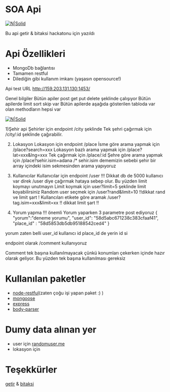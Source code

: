 # SOA Api

[![N|Solid](http://i.hizliresim.com/W00rVq.png)]()

Bu api getir & bitaksi hackatonu için yazıldı

# Api Özellikleri

  - MongoDb bağlantısı
  - Tamamen restful
  - Dilediğin gibi kullanım imkanı (yaşasın opensource!)

Api test URL http://159.203.131.130:1453/

Genel bilgiler
Bütün apiler post get put delete şeklinde çalışıyor
Bütün apilerde limit sort skip var 
Bütün apilerde aşağıda gösterilen tabloda var olan methodların hepsi var 

[![N|Solid](http://i.hizliresim.com/j88Y4G.png)](http://i.hizliresim.com/j88Y4G.png)

  1)Şehir api
Şehirler için endpoint /city şeklinde
Tek şehri çağırmak için /city/:id şeklinde çağırabilir.

  2) Lokasyon 
Lokasyon için endpoint /place
İsme göre arama yapmak için /place?search=xxx
Lokasyon bazlı arama yapmak için /place?lat=xxx&lng=xxx
Tek çağırmak için /place/:id
Şehre göre arama yapmak için /place?sehir.isim=adana /* sehir.isim dememizin sebebi şehir bir array içindeki isim sekmesinden arama yapıyoruz

  3) Kullanıcılar
Kullanıcılar için endpoint /user
!!! Dikkat db de 5000 kullanıcı var direk /user diye çağırmak hataya sebep olur. Bu yüzden limit koymayı unutmayın
Limit koymak için user?limit=5 şeklinde limit koyabilirsiniz
Random user seçmek için /user?rand&limit=10 !!dikkat rand ve limit şart !
Kullancıları etikete göre aramak /user?tag.isim=xxx&limit=xx !! dikkat limit şart !!


  4) Yorum yapma
!!! önemli 
Yorum yaparken 3 parametre post ediyoruz
{
"yorum":"deneme yorumu",
"user_id": "58d5abc671238c383cfaaf41",
"place_id" : "58d5853db5db95188542ced4"
}

yorum zaten belli user_id kullanıcı id place_id de yerin id si

endpoint olarak /comment kullanıyoruz

Comment tek başına kullanılmayacak çünkü konumları çekerken içinde hazır olarak geliyor. Bu yüzden tek başına kullanılması gereksiz

# Kullanılan paketler
- [node-restful](https://github.com/baugarten/node-restful)(zaten çoğu işi yapan paket :) )
- [mongoose](https://github.com/Automattic/mongoose) 
- [express](https://github.com/expressjs/express)
- [body-parser](https://github.com/expressjs/body-parser)

# Dumy data alınan yer
- user için [randomuser.me](https://randomuser.me)
- lokasyon için 

# Teşekkürler
[getir](https://getir.com/) & [bitaksi](http://www.bitaksi.com/)

